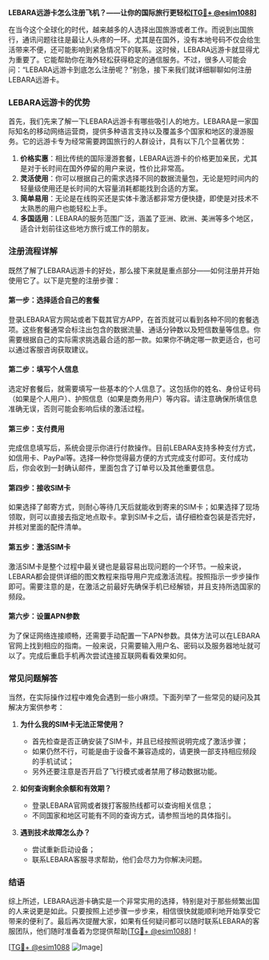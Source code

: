 **LEBARA远游卡怎么注册飞机？——让你的国际旅行更轻松[[TG💪+ @esim1088](https://t.me/s/esim1088)]**

在当今这个全球化的时代，越来越多的人选择出国旅游或者工作。而说到出国旅行，通讯问题往往是最让人头疼的一环。尤其是在国外，没有本地号码不仅会给生活带来不便，还可能影响到紧急情况下的联系。这时候，LEBARA远游卡就显得尤为重要了。它能帮助你在海外轻松获得稳定的通信服务。不过，很多人可能会问：“LEBARA远游卡到底怎么注册呢？”别急，接下来我们就详细聊聊如何注册LEBARA远游卡。

### LEBARA远游卡的优势

首先，我们先来了解一下LEBARA远游卡有哪些吸引人的地方。LEBARA是一家国际知名的移动网络运营商，提供多种语言支持以及覆盖多个国家和地区的漫游服务。它的远游卡专为经常需要跨国旅行的人群设计，具有以下几个显著优势：

1. **价格实惠**：相比传统的国际漫游套餐，LEBARA远游卡的价格更加亲民，尤其是对于长时间在国外停留的用户来说，性价比非常高。
2. **灵活使用**：你可以根据自己的需求选择不同的数据流量包，无论是短时间内的轻量级使用还是长时间的大容量消耗都能找到合适的方案。
3. **简单易用**：无论是在线购买还是实体卡激活都非常方便快捷，即使是对技术不太熟悉的用户也能轻松上手。
4. **多国适用**：LEBARA的服务范围广泛，涵盖了亚洲、欧洲、美洲等多个地区，适合计划前往这些地方旅行或工作的朋友。

### 注册流程详解

既然了解了LEBARA远游卡的好处，那么接下来就是重点部分——如何注册并开始使用它了。以下是完整的注册步骤：

#### 第一步：选择适合自己的套餐
登录LEBARA官方网站或者下载其官方APP，在首页就可以看到各种不同的套餐选项。这些套餐通常会标注出包含的数据流量、通话分钟数以及短信数量等信息。你需要根据自己的实际需求挑选最合适的那一款。如果你不确定哪一款更适合，也可以通过客服咨询获取建议。

#### 第二步：填写个人信息
选定好套餐后，就需要填写一些基本的个人信息了。这包括你的姓名、身份证号码（如果是个人用户）、护照信息（如果是商务用户）等内容。请注意确保所填信息准确无误，否则可能会影响后续的激活过程。

#### 第三步：支付费用
完成信息填写后，系统会提示你进行付款操作。目前LEBARA支持多种支付方式，如信用卡、PayPal等。选择一种你觉得最方便的方式完成支付即可。支付成功后，你会收到一封确认邮件，里面包含了订单号以及其他重要信息。

#### 第四步：接收SIM卡
如果选择了邮寄方式，则耐心等待几天后就能收到寄来的SIM卡；如果选择了现场领取，则可以直接去指定地点取卡。拿到SIM卡之后，请仔细检查包装是否完好，并核对里面的配件清单。

#### 第五步：激活SIM卡
激活SIM卡是整个过程中最关键也是最容易出现问题的一个环节。一般来说，LEBARA都会提供详细的图文教程来指导用户完成激活流程。按照指示一步步操作即可。需要注意的是，在激活之前最好先确保手机已经解锁，并且支持所选国家的频段。

#### 第六步：设置APN参数
为了保证网络连接顺畅，还需要手动配置一下APN参数。具体方法可以在LEBARA官网上找到相应的指南。一般来说，只需要输入用户名、密码以及服务器地址就可以了。完成后重启手机再次尝试连接互联网看看效果如何。

### 常见问题解答

当然，在实际操作过程中难免会遇到一些小麻烦。下面列举了一些常见的疑问及其解决方案供参考：

1. **为什么我的SIM卡无法正常使用？**
   - 首先检查是否正确安装了SIM卡，并且已经按照说明完成了激活步骤；
   - 如果仍然不行，可能是由于设备不兼容造成的，请更换一部支持相应频段的手机试试；
   - 另外还要注意是否开启了飞行模式或者禁用了移动数据功能。

2. **如何查询剩余余额和有效期？**
   - 登录LEBARA官网或者拨打客服热线都可以查询相关信息；
   - 不同国家和地区可能有不同的查询方式，请参照当地的具体指引。

3. **遇到技术故障怎么办？**
   - 尝试重新启动设备；
   - 联系LEBARA客服寻求帮助，他们会尽力为你解决问题。

### 结语

综上所述，LEBARA远游卡确实是一个非常实用的选择，特别是对于那些频繁出国的人来说更是如此。只要按照上述步骤一步步来，相信很快就能顺利地开始享受它带来的便利了。最后再次提醒大家，如果有任何疑问都可以随时联系LEBARA的客服团队，他们随时准备着为您提供帮助[[TG💪+ @esim1088](https://t.me/s/esim1088)]！

[[TG💪+ @esim1088](https://t.me/s/esim1088) ![Image](https://i.postimg.cc/4NQfJmqS/Snipaste-2025-05-13-00-14-12.png)]